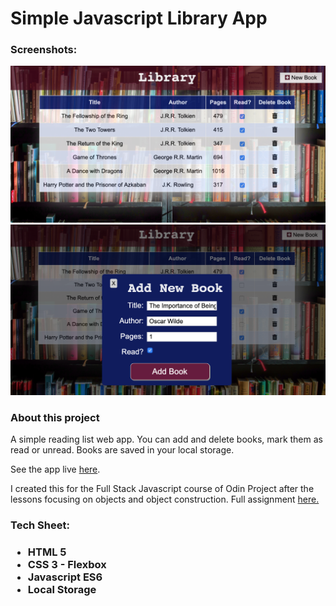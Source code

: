 <h1>Simple Javascript Library App</h1>
<h3>Screenshots: </h3>
<img src="images/Screen Shot 2019-08-24 at 3.43.38 PM.png">
<br>
<img src="images/Screen Shot 2019-08-24 at 3.45.03 PM.png">

<h3>About this project</h3>
<p>A simple reading list web app. You can add and delete books, mark them as read or unread. Books are saved in your local storage.</p>
<p>See the app live <a href="mickywagner.github.io/library/">here</a>.
<p>I created this for the Full Stack Javascript course of Odin Project after the lessons focusing on objects and object construction. Full assignment <a href="https://www.theodinproject.com/courses/javascript/lessons/library?ref=lnav">here.</a>
 


<h3>Tech Sheet: <h3>
  <ul>
    <li>HTML 5</li>
    <li>CSS 3 - Flexbox</li>
    <li>Javascript ES6</li>
    <li>Local Storage</li>
   </u>
